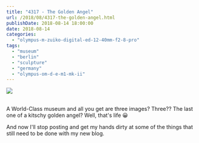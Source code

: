 ```yaml
---
title: "4317 - The Golden Angel"
url: /2018/08/4317-the-golden-angel.html
publishDate: 2018-08-14 18:00:00
date: 2018-08-14
categories: 
  - "olympus-m-zuiko-digital-ed-12-40mm-f2-8-pro"
tags: 
  - "museum"
  - "berlin"
  - "sculpture"
  - "germany"
  - "olympus-om-d-e-m1-mk-ii"
---
```

<div class="container">
<div class="center"><a target="_blank" href="https://d25zfm9zpd7gm5.cloudfront.net/1200x1200/2017/20170624_112606_lr.jpg"><img class="webfeedsFeaturedVisual" src="https://d25zfm9zpd7gm5.cloudfront.net/0600x0600/2017/20170624_112606_lr.jpg" /></a></div>
</div>
<br />

A World-Class museum and all you get are three images? Three?? The last one of a kitschy golden angel? Well, that's life :grinning:

And now I'll stop posting and get my hands dirty at some of the things that still need to be done with my new blog.